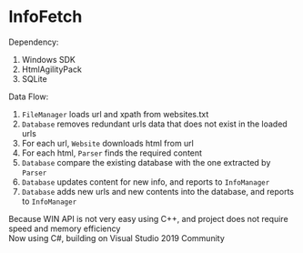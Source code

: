 # InfoFetch  

Dependency:  
1. Windows SDK  
2. HtmlAgilityPack  
3. SQLite  

Data Flow:  
1. `FileManager` loads url and xpath from websites.txt  
2. `Database` removes redundant urls data that does not exist in the loaded urls  
4. For each url, `Website` downloads html from url  
5. For each html, `Parser` finds the required content  
6. `Database` compare the existing database with the one extracted by `Parser`  
7. `Database` updates content for new info, and reports to `InfoManager`  
8. `Database` adds new urls and new contents into the database, and reports to `InfoManager`


Because WIN API is not very easy using C++, and project does not require speed and memory efficiency  
Now using C#, building on Visual Studio 2019 Community  